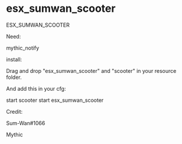 # esx_sumwan_scooter

ESX_SUMWAN_SCOOTER

Need:

mythic_notify


install:

Drag and drop "esx_sumwan_scooter" and "scooter" in your resource folder.

And add this in your cfg:

start scooter
start esx_sumwan_scooter


Credit:

Sum-Wan#1066

Mythic
